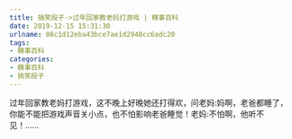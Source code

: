 ```yaml
---
title: 搞笑段子->过年回家教老妈打游戏 | 糗事百科
date: 2019-12-15 15:31:30
urlname: 08c1d12eba43bce7ae1d2948cc6adc20
tags: 
- 糗事百科
categories:
- 糗事百科
- 搞笑段子
---
```

过年回家教老妈打游戏，这不晚上好晚她还打得欢，问老妈:妈啊，老爸都睡了，你能不能把游戏声音关小点，也不怕影响老爸睡觉！老妈:不怕啊，他听不见！……


